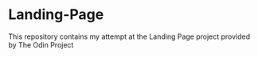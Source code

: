 # Landing-Page
This repository contains my attempt at the Landing Page project provided by The Odin Project